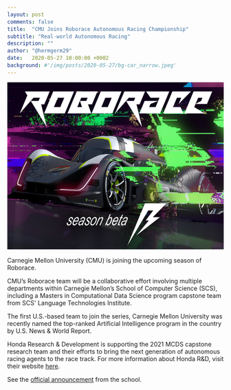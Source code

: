 ```yaml
---
layout: post
comments: false
title:  "CMU Joins Roborace Autonomous Racing Championship"
subtitle: "Real-world Autonomous Racing"
description: ""
author: "@hermgerm29"
date:   2020-05-27 10:00:00 +0002
background: #'/img/posts/2020-05-27/bg-car_narrow.jpeg'
---
```


<a href="https://roborace.com" target="_blank"><img width="700px" height="389px" src="/img/posts/2020-05-27/roborace.png"></a>

Carnegie Mellon University (CMU) is joining the upcoming season of Roborace.

CMU’s Roborace team will be a collaborative effort involving multiple departments within Carnegie Mellon’s School of Computer Science (SCS), including a Masters in Computational Data Science program capstone team from SCS' Language Technologies Institute.

The first U.S.-based team to join the series, Carnegie Mellon University was recently named the top-ranked Artificial Intelligence program in the country by U.S. News & World Report.

Honda Research & Development is supporting the 2021 MCDS capstone research team and their efforts to bring the next generation of autonomous racing agents to the race track. For more information about Honda R&D, visit their website <a href="http://www.hondaresearch.com/index.php" target="_blank">here</a>.

See the <a href="https://www.cs.cmu.edu/news/cmu-joins-roborace-autonomous-racing-championship" target="_blank">official announcement</a> from the school.

